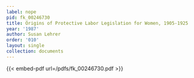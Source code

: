 ```yaml
---
label: nope
pid: fk_00246730
title: Origins of Protective Labor Legislation for Women, 1905-1925
year: '1987'
author: Susan Lehrer
order: '010'
layout: single
collection: documents
---
```



{{< embed-pdf url=/pdfs/fk_00246730.pdf >}}